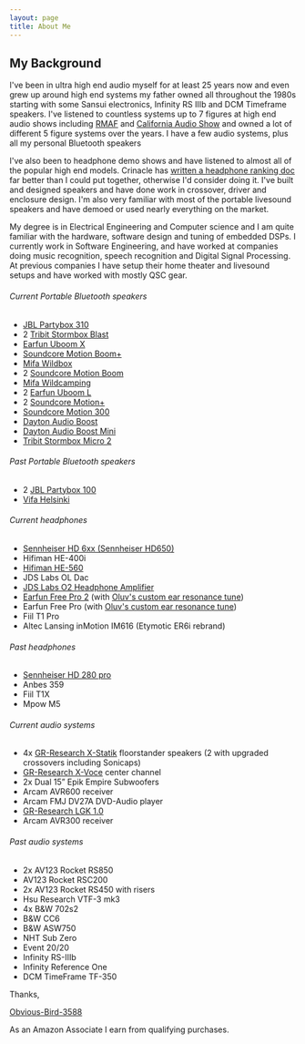 ```yaml
---
layout: page
title: About Me
---
```


## My Background

I've been in ultra high end audio myself for at least 25 years now and even grew up around high end systems my father owned all throughout the 1980s starting with some Sansui electronics, Infinity RS IIIb and DCM Timeframe speakers.  I've listened to countless systems up to 7 figures at high end audio shows including [RMAF](https://www.facebook.com/RockyMountainAudioFest/) and [California Audio Show](https://www.caaudioshow.com/) and owned a lot of different 5 figure systems over the years. I have a few audio systems, plus all my personal Bluetooth speakers

I've also been to headphone demo shows and have listened to almost all of the popular high end models. Crinacle has [written a headphone ranking doc](https://crinacle.com/rankings/headphones/) far better than I could put together, otherwise I'd consider doing it. I've built and designed speakers and have done work in crossover, driver and enclosure design. I'm also very familiar with most of the portable livesound speakers and have demoed or used nearly everything on the market.

My degree is in Electrical Engineering and Computer science and I am quite familiar with the hardware, software design and tuning of embedded DSPs. I currently work in Software Engineering, and have worked at companies doing music recognition, speech recognition and Digital Signal Processing. At previous companies I have setup their home theater and livesound setups and have worked with mostly QSC gear.

###### Current Portable Bluetooth speakers
- [JBL Partybox 310](https://www.amazon.com/JBL-Partybox-310-Portable-Powerful/dp/B08HBG3M7M/ref=sr_1_3?&_encoding=UTF8&tag=rankingspea01-20&linkCode=ur2&linkId=8969a6af8d8f3c740dcf69fa2551b17c&camp=1789&creative=9325)
- 2 [Tribit Stormbox Blast](https://www.amazon.com/Tribit-StormBox-Blast-Portable-Speaker/dp/B09PMYTJD2/ref=sr_1_1_sspa?&_encoding=UTF8&tag=rankingspea01-20&linkCode=ur2&linkId=ce0a6d06fae6af4067a3009be52cbfe5&camp=1789&creative=9325)
- [Earfun Uboom X](https://www.myearfun.com/promo/earfun-uboom-x-early-bird-special-oluv?shareid=8BBEB841E15)
- [Soundcore Motion Boom+](https://www.amazon.com/Soundcore-Playtime-Waterproof-Dustproof-Bluetooth/dp/B09VKZPST7/ref=sr_1_1_sspa?&_encoding=UTF8&tag=rankingspea01-20&linkCode=ur2&linkId=4583bd76451d8dcdddae502dd15241e7&camp=1789&creative=9325)
- [Mifa Wildbox](https://www.amazon.com/MIFA-WildBox-Bluetooth-Subwoofers-Waterproof/dp/B09P85X4VB/ref=sr_1_3_pp?&_encoding=UTF8&tag=rankingspea01-20&linkCode=ur2&linkId=85d9c4ac5c610819fe00ee1253367a3a&camp=1789&creative=9325)
- 2 [Soundcore Motion Boom](https://www.amazon.com/Soundcore-Titanium-Technology-Waterproof-Bluetooth/dp/B08LQNL42Z/ref=sr_1_3?&_encoding=UTF8&tag=rankingspea01-20&linkCode=ur2&linkId=34fcc0dfadaaa33dbb7b19487fb321f2&camp=1789&creative=9325)
- [Mifa Wildcamping](https://www.amazon.com/MIFA-WildCamping-Portable-Bluetooth-Speakers/dp/B0BS2M4KFQ/ref=sr_1_1_sspa?&_encoding=UTF8&tag=rankingspea01-20&linkCode=ur2&linkId=34be40864e9e3870c46ed8a1aa5ad84b&camp=1789&creative=9325)
- 2 [Earfun Uboom L](https://www.amazon.com/Bluetooth-EarFun-Portable-Waterproof-Dustproof/dp/B0B1PJ5SQ7/ref=sr_1_1_sspa?&_encoding=UTF8&tag=rankingspea01-20&linkCode=ur2&linkId=6bd8a99706ada30aac69c16ed0df896c&camp=1789&creative=9325)
- 2 [Soundcore Motion+](https://www.amazon.com/Anker-Soundcore-Bluetooth-Customizable-Waterproof/dp/B07P39MLKH/ref=sr_1_3?&_encoding=UTF8&tag=rankingspea01-20&linkCode=ur2&linkId=69752640fc8844e1034f29371a3bd3c4&camp=1789&creative=9325)
- [Soundcore Motion 300](https://www.amazon.com/Soundcore-Bluetooth-SmartTune-Technology-Waterproof/dp/B0CDJWTWMB/ref=sr_1_1_sspa?crid=2A287XPADHB5P&amp;dib=eyJ2IjoiMSJ9.2puWcqlezR0yH_ZXqvJ7X-FGb_jYukvKJXw_hpTtoLiPCJhe5krIZSbzmNLeaHIXVNjDuQWasktAUWCwTL1gWREP-X_ACBFD3XsmJVBsdE5OOPo5q6WIFDFhsCUzalpT8RYQj0k3Q4D2eQtS_A6BvYa3i4W_Zd4_GZEfI_KPPIz40GDiLbChD-e2upIJ5wp4ic_HJlFC1M5f4JNrLmm0Swdc66_-GfU8ceWC6ZmOvdw.cB36bBEQa23F9l0veg9xhP3_g2pFHGDecMem-bp16u4&amp;dib_tag=se&amp;keywords=motion%252B300&amp;qid=1709590900&amp;sprefix=motion%252B300%252Caps%252C234&amp;sr=8-1-spons&amp;sp_csd=d2lkZ2V0TmFtZT1zcF9hdGY&amp;th=1&_encoding=UTF8&tag=rankingspea01-20&linkCode=ur2&linkId=14ae8fa4885f94bc37a64c7041022dac&camp=1789&creative=9325)
- [Dayton Audio Boost](https://www.amazon.com/Dayton-Audio-Boost-Bluetooth-Water-Resistant/dp/B0C8W81K9N?&linkCode=ll1&tag=rankingspea01-20&linkId=16988aa9d304fc4c55e8b4d352b4da53&language=en_US&ref_=as_li_ss_tl)
- [Dayton Audio Boost Mini](https://www.amazon.com/Dayton-Audio-Boost-Mini-Water-Resistant/dp/B0CBCK2TVC?&linkCode=ll1&tag=rankingspea01-20&linkId=1fa5eead7a6382d4c53aa859984dfc69&language=en_US&ref_=as_li_ss_tl)
- [Tribit Stormbox Micro 2](https://www.amazon.com/Tribit-StormBox-Portable-Speaker-Built/dp/B09Q59321N/ref=sr_1_1_sspa?&_encoding=UTF8&tag=rankingspea01-20&linkCode=ur2&linkId=137e8f0b9211bde7e1528468ba51ea8f&camp=1789&creative=9325)

###### Past Portable Bluetooth speakers
- 2 [JBL Partybox 100](https://www.amazon.com/JBL-Partybox-Portable-Wireless-Bluetooth/dp/B07VHTF419/ref=sr_1_3?&_encoding=UTF8&tag=rankingspea01-20&linkCode=ur2&linkId=429b5a08ffd354f029ceca7aeca05a8a&camp=1789&creative=9325)
- [Vifa Helsinki](https://www.amazon.com/Vifa-Helsinki-Bluetooth-Appearance-Hi-Resolution/dp/B0B182BGHS/ref=sr_1_3?&_encoding=UTF8&tag=rankingspea01-20&linkCode=ur2&linkId=49a541d7478a17863aff8efcc88396f7&camp=1789&creative=9325)

###### Current headphones
- [Sennheiser HD 6xx (Sennheiser HD650)](https://www.amazon.com/Sennheiser-HD-650-Professional-Headphone/dp/B00018MSNI/ref=sr_1_3?&_encoding=UTF8&tag=rankingspea01-20&linkCode=ur2&linkId=e101e3168afc0133d8a2e8309182ef8b&camp=1789&creative=9325)
- Hifiman HE-400i
- [Hifiman HE-560](https://www.amazon.com/HIFIMAN-HE-560-Premium-Magnetic-Headphones/dp/B00LMSR5OS/ref=sr_1_3?&_encoding=UTF8&tag=rankingspea01-20&linkCode=ur2&linkId=893ab614dadd68d28e0dca31da86b6f5&camp=1789&creative=9325)
- JDS Labs OL Dac
- [JDS Labs O2 Headphone Amplifier](https://jdslabs.com/product/objective2/)
- [Earfun Free Pro 2](https://www.amazon.com/Earbuds-Free-Pro-Cancelling-Bluetooth/dp/B09JWMJ7PW/ref=sr_1_1_sspa?&_encoding=UTF8&tag=rankingspea01-20&linkCode=ur2&linkId=a00ae141c6dfec0ae78e42151329d561&camp=1789&creative=9325") (with [Oluv's custom ear resonance tune](/best-bluetooth-tws-iems/))
- Earfun Free Pro (with [Oluv's custom ear resonance tune](/best-bluetooth-tws-iems/))
- Fiil T1 Pro
- Altec Lansing inMotion IM616 (Etymotic ER6i rebrand)

###### Past headphones
- [Sennheiser HD 280 pro](https://www.amazon.com/Sennheiser-Professional-Over-Ear-Monitoring-Headphones/dp/B00IT0IHOY/ref=sr_1_2?&_encoding=UTF8&tag=rankingspea01-20&linkCode=ur2&linkId=dbc89df049cb5804ed7186dd8fc68e0d&camp=1789&creative=9325")
- Anbes 359
- Fiil T1X
- Mpow M5

###### Current audio systems
- 4x [GR-Research X-Statik](https://gr-research.com/product/x-statik-kit/) floorstander speakers (2 with upgraded crossovers including Sonicaps)
- [GR-Research X-Voce](https://gr-research.com/product/x-voce-kit/) center channel
- 2x Dual 15” Epik Empire Subwoofers
- Arcam AVR600 receiver
- Arcam FMJ DV27A DVD-Audio player
- [GR-Research LGK 1.0](https://gr-research.com/product/lgk-2-0/)
- Arcam AVR300 receiver

###### Past audio systems
- 2x AV123 Rocket RS850
- AV123 Rocket RSC200
- 2x AV123 Rocket RS450 with risers
- Hsu Research VTF-3 mk3
- 4x B&W 702s2
- B&W CC6
- B&W ASW750
- NHT Sub Zero
- Event 20/20
- Infinity RS-IIIb
- Infinity Reference One
- DCM TimeFrame TF-350

Thanks,

[Obvious-Bird-3588](https://www.reddit.com/user/Obvious-Bird-3588/)

As an Amazon Associate I earn from qualifying purchases.
